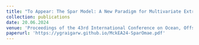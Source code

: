 ```yaml
---
title: "To Appear: The Spar Model: A New Paradigm for Multivariate Extremes. Application to Joint Distributions of Metocean Variables (joint with E. Mackay (Lead Author) and P. Jonathan)"
collection: publications
date: 20.06.2024
venue: 'Proceedings of the 43rd International Conference on Ocean, Offshore & Arctic Engineering - OMAE'
paperurl: 'https://ygraigarw.github.io/MckEA24-SparOmae.pdf'
---
```

